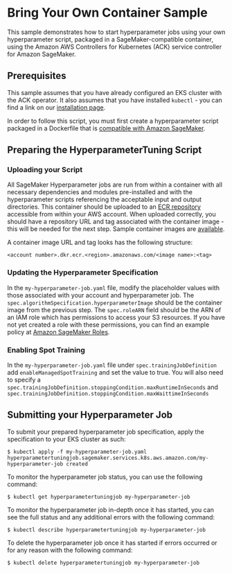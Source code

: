 # Bring Your Own Container Sample

This sample demonstrates how to start hyperparameter jobs using your own hyperparameter script, packaged in a SageMaker-compatible container, using the Amazon AWS Controllers for Kubernetes (ACK) service controller for Amazon SageMaker.                     

## Prerequisites

This sample assumes that you have already configured an EKS cluster with the ACK operator. It also assumes that you have installed `kubectl` - you can find a link on our [installation page](TODO).

In order to follow this script, you must first create a hyperparameter script packaged in a Dockerfile that is [compatible with Amazon SageMaker](https://docs.aws.amazon.com/sagemaker/latest/dg/amazon-sagemaker-containers.html). 

## Preparing the HyperparameterTuning Script

### Uploading your Script

All SageMaker Hyperparameter jobs are run from within a container with all necessary dependencies and modules pre-installed and with the hyperparameter scripts referencing the acceptable input and output directories. This container should be uploaded to an [ECR repository](https://aws.amazon.com/ecr/) accessible from within your AWS account. When uploaded correctly, you should have a repository URL and tag associated with the container image - this will be needed for the next step. Sample container images are [available](https://docs.aws.amazon.com/sagemaker/latest/dg/ecr-us-west-2.html).

A container image URL and tag looks has the following structure:
```
<account number>.dkr.ecr.<region>.amazonaws.com/<image name>:<tag>
```

### Updating the Hyperparameter Specification

In the `my-hyperparameter-job.yaml` file, modify the placeholder values with those associated with your account and hyperparameter job. The `spec.algorithmSpecification.hyperparameterImage` should be the container image from the previous step. The `spec.roleARN` field should be the ARN of an IAM role which has permissions to access your S3 resources. If you have not yet created a role with these permissions, you can find an example policy at [Amazon SageMaker Roles](https://docs.aws.amazon.com/sagemaker/latest/dg/sagemaker-roles.html#sagemaker-roles-createhyperparametertuningjob-perms). 


### Enabling Spot Training
In the `my-hyperparameter-job.yaml` file under `spec.trainingJobDefinition` add `enableManagedSpotTraining` and set the value to true. You will also need to specify a `spec.trainingJobDefinition.stoppingCondition.maxRuntimeInSeconds` and `spec.trainingJobDefinition.stoppingCondition.maxWaittimeInSeconds`

## Submitting your Hyperparameter Job

To submit your prepared hyperparameter job specification, apply the specification to your EKS cluster as such:
```
$ kubectl apply -f my-hyperparameter-job.yaml
hyperparametertuningjob.sagemaker.services.k8s.aws.amazon.com/my-hyperparameter-job created
```

To monitor the hyperparameter job status, you can use the following command:
```
$ kubectl get hyperparametertuningjob my-hyperparameter-job
```

To monitor the hyperparameter job in-depth once it has started, you can see the full status and any additional errors with the following command:
```
$ kubectl describe hyperparametertuningjob my-hyperparameter-job
```

To delete the hyperparameter job once it has started if errors occurred or for any reason with the following command:
```
$ kubectl delete hyperparametertuningjob my-hyperparameter-job
```
